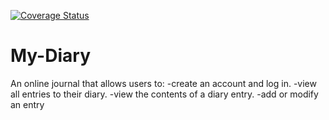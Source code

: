 [![Coverage Status](https://coveralls.io/repos/github/dhay-zee/My-Diary/badge.svg?branch=ch-integrate-coveralls-159313596)](https://coveralls.io/github/dhay-zee/My-Diary?branch=ch-integrate-coveralls-159313596)

# My-Diary
An online journal that allows users to: 
-create an account and log in.
-view all entries to their diary.
-view the contents of a diary entry.
-add or modify an entry
